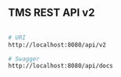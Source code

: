 ## TMS REST API v2

```bash

# URI
http://localhost:8080/api/v2

# Swagger
http://localhost:8080/api/docs
